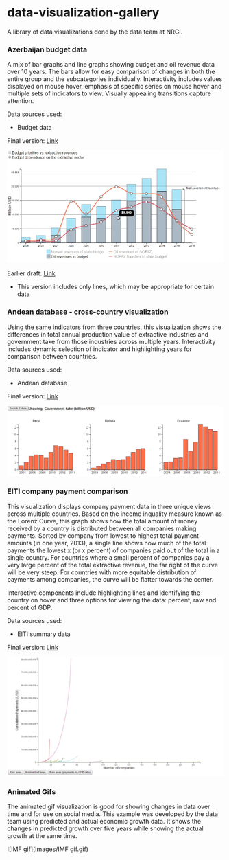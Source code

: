 # data-visualization-gallery

A library of data visualizations done by the data team at NRGI.


### Azerbaijan budget data
A mix of bar graphs and line graphs showing budget and oil revenue data over 10 years. The bars allow for easy comparison of changes in both the entire group and the subcategories individually. Interactivity includes values displayed on mouse hover, emphasis of specific series on mouse hover and multiple sets of indicators to view. Visually appealing transitions capture attention.

Data sources used: 
- Budget data

Final version: [Link](http://nrgi.github.io/D3/AZ/AZ_stacked.html)
 
![AZ gif](Images/AZ.gif)

Earlier draft: [Link](http://nrgi.github.io/D3/AZ/AZ_indicators.html)
* This version includes only lines, which may be appropriate for certain data


### Andean database - cross-country visualization
Using the same indicators from three countries, this visualization shows the differences in total annual production value of extractive industries and government take from those industries across multiple years. Interactivity includes dynamic selection of indicator and highlighting years for comparison between countries.

Data sources used:
- Andean database

Final version: [Link](http://nrgi.github.io/D3/govtTake.html)
 
![Andean gif](Images/Andean.gif)

### EITI company payment comparison
This visualization displays company payment data in three unique views across multiple countries. Based on the income inquality measure known as the Lorenz Curve, this graph shows how the total amount of money received by a country is distributed between all companies making payments. Sorted by company from lowest to highest total payment amounts (in one year, 2013), a single line shows how much of the total payments the lowest x (or x percent) of companies paid out of the total in a single country. For countries where a small percent of companies pay a very large percent of the total extractive revenue, the far right of the curve will be very steep. For countries with more equitable distribution of payments among companies, the curve will be flatter towards the center.

Interactive components include highlighting lines and identifying the country on hover and three options for viewing the data: percent, raw and percent of GDP.

Data sources used:
- EITI summary data

Final version: [Link](http://nrgi.github.io/D3/giniGraph.html)

 ![Gini gif](Images/Gini.gif)

### Animated Gifs
The animated gif visualization is good for showing changes in data over time and for use on social media. This example was developed by the data team using predicted and actual economic growth data. It shows the changes in predicted growth over five years while showing the actual growth at the same time.

![IMF gif](Images/IMF gif.gif)

